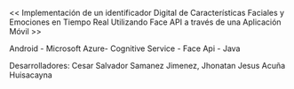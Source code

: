 << Implementación de un identificador Digital de Características Faciales y Emociones en Tiempo Real Utilizando Face API a través de una Aplicación Móvil >>

Android - Microsoft Azure- Cognitive Service - Face Api - Java


Desarrolladores:
  Cesar Salvador Samanez Jimenez,
  Jhonatan Jesus Acuña Huisacayna
